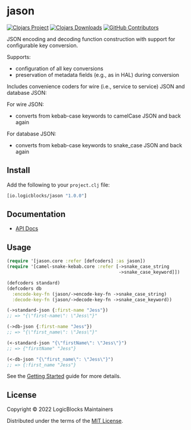 # jason

[![Clojars Project](https://img.shields.io/clojars/v/io.logicblocks/jason.svg)](https://clojars.org/io.logicblocks/jason)
[![Clojars Downloads](https://img.shields.io/clojars/dt/io.logicblocks/jason.svg)](https://clojars.org/io.logicblocks/jason)
[![GitHub Contributors](https://img.shields.io/github/contributors-anon/logicblocks/jason.svg)](https://github.com/logicblocks/jason/graphs/contributors)


JSON encoding and decoding function construction with support for configurable 
key conversion.

Supports:
- configuration of all key conversions
- preservation of metadata fields (e.g., as in HAL) during conversion

Includes convenience coders for wire (i.e., service to service) JSON and
database JSON:

For wire JSON:
- converts from kebab-case keywords to camelCase JSON and back again

For database JSON:
- converts from kebab-case keywords to snake_case JSON and back again

## Install

Add the following to your `project.clj` file:

```clj
[io.logicblocks/jason "1.0.0"]
```

## Documentation

* [API Docs](http://logicblocks.github.io/jason)

## Usage

```clojure
(require '[jason.core :refer [defcoders] :as jason])
(require '[camel-snake-kebab.core :refer [->snake_case_string
                                          ->snake_case_keyword]])

(defcoders standard)
(defcoders db
  :encode-key-fn (jason/->encode-key-fn ->snake_case_string)
  :decode-key-fn (jason/->decode-key-fn ->snake_case_keyword))

(->standard-json {:first-name "Jess"})
;; => "{\"first-name\": \"Jess\"}"

(->db-json {:first-name "Jess"})
;; => "{\"first_name\": \"Jess\"}"

(<-standard-json "{\"firstName\": \"Jess\"}")
;; => {"firstName" "Jess"}

(<-db-json "{\"first_name\": \"Jess\"}")
;; => {:first_name "Jess"}
```

See the 
[Getting Started](https://logicblocks.github.io/jason/getting-started.html) 
guide for more details.

## License

Copyright © 2022 LogicBlocks Maintainers

Distributed under the terms of the 
[MIT License](http://opensource.org/licenses/MIT).
